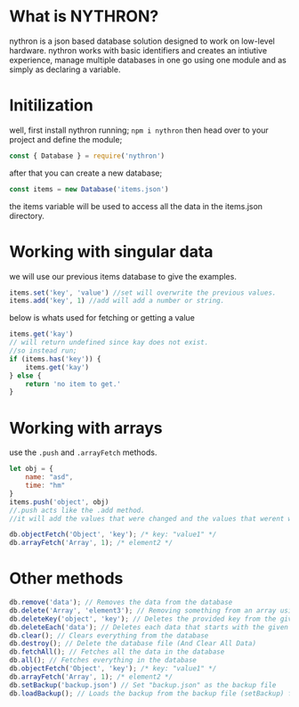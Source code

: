 # What is NYTHRON?

nythron is a json based database solution designed to work on low-level hardware.
nythron works with basic identifiers and creates an intiutive experience, manage multiple databases in one go using one module and as simply as declaring a variable.


# **Initilization**


well, first install nythron running; `npm i nythron` 
then head over to your project and define the module;
```js
const { Database } = require('nythron')
```
after that you can create a new database;
```js
const items = new Database('items.json')
```
the items variable will be used to access all the data in the items.json directory.
 

# **Working with singular data**

we will use our previous items database to give the examples.
```js
items.set('key', 'value') //set will overwrite the previous values.
items.add('key', 1) //add will add a number or string.
```
below is whats used for fetching or getting a value
```js
items.get('kay')
// will return undefined since kay does not exist.
//so instead run;
if (items.has('key')) {
    items.get('kay')
} else {
    return 'no item to get.'
}
```


# **Working with arrays**

use the `.push` and `.arrayFetch` methods.
```js
let obj = {
    name: "asd",
    time: "hm"
}
items.push('object', obj)
//.push acts like the .add method.
//it will add the values that were changed and the values that werent will remain same.

db.objectFetch('Object', 'key'); /* key: "value1" */
db.arrayFetch('Array', 1); /* element2 */
```


# **Other methods**

```js
db.remove('data'); // Removes the data from the database
db.delete('Array', 'element3'); // Removing something from an array using value/index
db.deleteKey('object', 'key'); // Deletes the provided key from the given object
db.deleteEach('data'); // Deletes each data that starts with the given parameter
db.clear(); // Clears everything from the database
db.destroy(); // Delete the database file (And Clear All Data)
db.fetchAll(); // Fetches all the data in the database
db.all(); // Fetches everything in the database
db.objectFetch('Object', 'key'); /* key: "value1" */
db.arrayFetch('Array', 1); /* element2 */
db.setBackup('backup.json') // Set "backup.json" as the backup file
db.loadBackup(); // Loads the backup from the backup file (setBackup) function
```